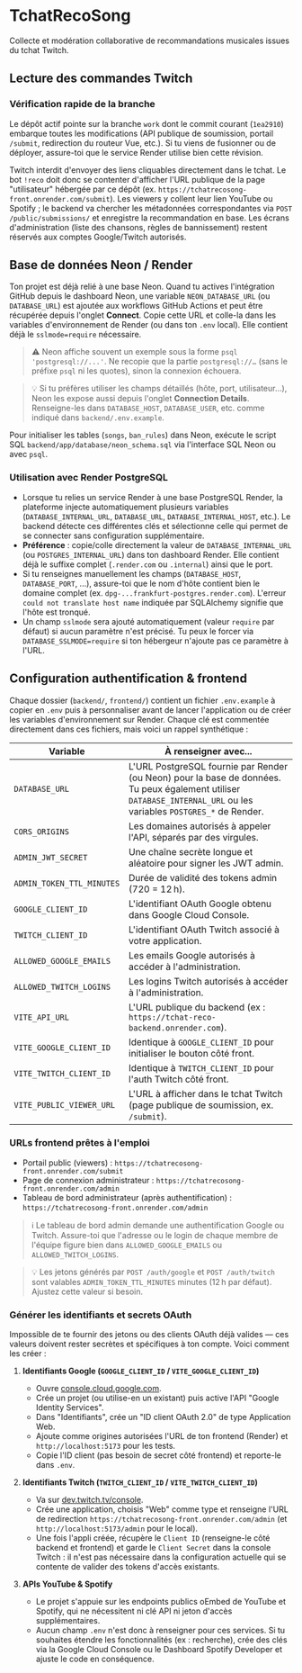 # TchatRecoSong

Collecte et modération collaborative de recommandations musicales issues du tchat
Twitch.

## Lecture des commandes Twitch

### Vérification rapide de la branche

Le dépôt actif pointe sur la branche `work` dont le commit courant
(`1ea2910`) embarque toutes les modifications (API publique de
soumission, portail `/submit`, redirection du routeur Vue, etc.). Si tu
viens de fusionner ou de déployer, assure-toi que le service Render
utilise bien cette révision.

Twitch interdit d'envoyer des liens cliquables directement dans le tchat. Le bot
`!reco` doit donc se contenter d'afficher l'URL publique de la page "utilisateur"
hébergée par ce dépôt (ex. `https://tchatrecosong-front.onrender.com/submit`). Les viewers y collent
leur lien YouTube ou Spotify ; le backend va chercher les métadonnées
correspondantes via `POST /public/submissions/` et enregistre la recommandation
en base. Les écrans d'administration (liste des chansons, règles de
bannissement) restent réservés aux comptes Google/Twitch autorisés.

## Base de données Neon / Render

Ton projet est déjà relié à une base Neon. Quand tu actives l'intégration GitHub depuis le dashboard Neon, une variable `NEON_DATABASE_URL` (ou `DATABASE_URL`) est ajoutée aux workflows GitHub Actions et peut être récupérée depuis l'onglet **Connect**. Copie cette URL et colle-la dans les variables d'environnement de Render (ou dans ton `.env` local). Elle contient déjà le `sslmode=require` nécessaire.

> ⚠️ Neon affiche souvent un exemple sous la forme `psql 'postgresql://...'`. Ne recopie que la partie `postgresql://…` (sans le préfixe `psql` ni les quotes), sinon la connexion échouera.

> 💡  Si tu préfères utiliser les champs détaillés (hôte, port, utilisateur…), Neon les expose aussi depuis l'onglet **Connection Details**. Renseigne-les dans `DATABASE_HOST`, `DATABASE_USER`, etc. comme indiqué dans `backend/.env.example`.

Pour initialiser les tables (`songs`, `ban_rules`) dans Neon, exécute le script SQL `backend/app/database/neon_schema.sql` via l'interface SQL Neon ou avec `psql`.

### Utilisation avec Render PostgreSQL

- Lorsque tu relies un service Render à une base PostgreSQL Render, la plateforme injecte automatiquement plusieurs variables (`DATABASE_INTERNAL_URL`, `DATABASE_URL`, `DATABASE_INTERNAL_HOST`, etc.). Le backend détecte ces différentes clés et sélectionne celle qui permet de se connecter sans configuration supplémentaire.
- **Préférence** : copie/colle directement la valeur de `DATABASE_INTERNAL_URL` (ou `POSTGRES_INTERNAL_URL`) dans ton dashboard Render. Elle contient déjà le suffixe complet (`.render.com` ou `.internal`) ainsi que le port.
- Si tu renseignes manuellement les champs (`DATABASE_HOST`, `DATABASE_PORT`, ...), assure-toi que le nom d'hôte contient bien le domaine complet (ex. `dpg-...frankfurt-postgres.render.com`). L'erreur `could not translate host name` indiquée par SQLAlchemy signifie que l'hôte est tronqué.
- Un champ `sslmode` sera ajouté automatiquement (valeur `require` par défaut) si aucun paramètre n'est précisé. Tu peux le forcer via `DATABASE_SSLMODE=require` si ton hébergeur n'ajoute pas ce paramètre à l'URL.

## Configuration authentification & frontend

Chaque dossier (`backend/`, `frontend/`) contient un fichier `.env.example` à
copier en `.env` puis à personnaliser avant de lancer l'application ou de créer
les variables d'environnement sur Render. Chaque clé est commentée directement
dans ces fichiers, mais voici un rappel synthétique :

| Variable | À renseigner avec... |
| --- | --- |
| `DATABASE_URL` | L'URL PostgreSQL fournie par Render (ou Neon) pour la base de données. Tu peux également utiliser `DATABASE_INTERNAL_URL` ou les variables `POSTGRES_*` de Render. |
| `CORS_ORIGINS` | Les domaines autorisés à appeler l'API, séparés par des virgules. |
| `ADMIN_JWT_SECRET` | Une chaîne secrète longue et aléatoire pour signer les JWT admin. |
| `ADMIN_TOKEN_TTL_MINUTES` | Durée de validité des tokens admin (720 = 12 h). |
| `GOOGLE_CLIENT_ID` | L'identifiant OAuth Google obtenu dans Google Cloud Console. |
| `TWITCH_CLIENT_ID` | L'identifiant OAuth Twitch associé à votre application. |
| `ALLOWED_GOOGLE_EMAILS` | Les emails Google autorisés à accéder à l'administration. |
| `ALLOWED_TWITCH_LOGINS` | Les logins Twitch autorisés à accéder à l'administration. |
| `VITE_API_URL` | L'URL publique du backend (ex : `https://tchat-reco-backend.onrender.com`). |
| `VITE_GOOGLE_CLIENT_ID` | Identique à `GOOGLE_CLIENT_ID` pour initialiser le bouton côté front. |
| `VITE_TWITCH_CLIENT_ID` | Identique à `TWITCH_CLIENT_ID` pour l'auth Twitch côté front. |
| `VITE_PUBLIC_VIEWER_URL` | L'URL à afficher dans le tchat Twitch (page publique de soumission, ex. `/submit`). |

### URLs frontend prêtes à l'emploi

- Portail public (viewers) : `https://tchatrecosong-front.onrender.com/submit`
- Page de connexion administrateur : `https://tchatrecosong-front.onrender.com/admin`
- Tableau de bord administrateur (après authentification) : `https://tchatrecosong-front.onrender.com/admin`

> ℹ️ Le tableau de bord admin demande une authentification Google ou Twitch. Assure-toi
> que l'adresse ou le login de chaque membre de l'équipe figure bien dans
> `ALLOWED_GOOGLE_EMAILS` ou `ALLOWED_TWITCH_LOGINS`.

> 💡 Les jetons générés par `POST /auth/google` et `POST /auth/twitch` sont valables
> `ADMIN_TOKEN_TTL_MINUTES` minutes (12 h par défaut). Ajustez cette valeur si besoin.

### Générer les identifiants et secrets OAuth

Impossible de te fournir des jetons ou des clients OAuth déjà valides — ces valeurs
doivent rester secrètes et spécifiques à ton compte. Voici comment les créer :

1. **Identifiants Google (`GOOGLE_CLIENT_ID` / `VITE_GOOGLE_CLIENT_ID`)**
   - Ouvre [console.cloud.google.com](https://console.cloud.google.com/).
   - Crée un projet (ou utilise-en un existant) puis active l'API "Google Identity Services".
   - Dans "Identifiants", crée un "ID client OAuth 2.0" de type Application Web.
   - Ajoute comme origines autorisées l'URL de ton frontend (Render) et `http://localhost:5173` pour les tests.
   - Copie l'ID client (pas besoin de secret côté frontend) et reporte-le dans `.env`.

2. **Identifiants Twitch (`TWITCH_CLIENT_ID` / `VITE_TWITCH_CLIENT_ID`)**
   - Va sur [dev.twitch.tv/console](https://dev.twitch.tv/console/apps).
   - Crée une application, choisis "Web" comme type et renseigne l'URL de redirection `https://tchatrecosong-front.onrender.com/admin` (et `http://localhost:5173/admin` pour le local).
   - Une fois l'appli créée, récupère le `Client ID` (renseigne-le côté backend et frontend) et garde le `Client Secret` dans la console Twitch : il n'est pas nécessaire dans la configuration actuelle qui se contente de valider des tokens d'accès existants.

3. **APIs YouTube & Spotify**
   - Le projet s'appuie sur les endpoints publics oEmbed de YouTube et Spotify, qui ne nécessitent ni clé API ni jeton d'accès supplémentaires.
   - Aucun champ `.env` n'est donc à renseigner pour ces services. Si tu souhaites étendre les fonctionnalités (ex : recherche), crée des clés via la Google Cloud Console ou le Dashboard Spotify Developer et ajuste le code en conséquence.
